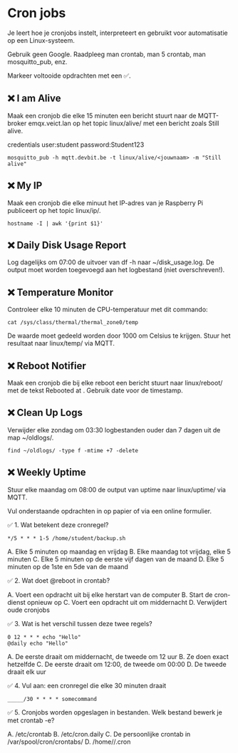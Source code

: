 # Cron jobs

Je leert hoe je cronjobs instelt, interpreteert en gebruikt voor automatisatie op een Linux-systeem.

Gebruik geen Google. Raadpleeg man crontab, man 5 crontab, man mosquitto_pub, enz.

Markeer voltooide opdrachten met een ✅.

## ❌ I am Alive

Maak een cronjob die elke 15 minuten een bericht stuurt naar de MQTT-broker emqx.veict.lan op het topic linux/alive/<jouwnaam> met een bericht zoals Still alive.

credentials user:student password:Student123

```
mosquitto_pub -h mqtt.devbit.be -t linux/alive/<jouwnaam> -m "Still alive"
```
## ❌ My IP

Maak een cronjob die elke minuut het IP-adres van je Raspberry Pi publiceert op het topic linux/ip/<jouwnaam>.

```
hostname -I | awk '{print $1}'
```
## ❌ Daily Disk Usage Report

Log dagelijks om 07:00 de uitvoer van df -h naar ~/disk_usage.log. De output moet worden toegevoegd aan het logbestand (niet overschreven!).

## ❌ Temperature Monitor

Controleer elke 10 minuten de CPU-temperatuur met dit commando:

```
cat /sys/class/thermal/thermal_zone0/temp
```
De waarde moet gedeeld worden door 1000 om Celsius te krijgen. Stuur het resultaat naar linux/temp/<jouwnaam> via MQTT.

## ❌ Reboot Notifier

Maak een cronjob die bij elke reboot een bericht stuurt naar linux/reboot/<jouwnaam> met de tekst Rebooted at <timestamp>. Gebruik date voor de timestamp.

## ❌ Clean Up Logs

Verwijder elke zondag om 03:30 logbestanden ouder dan 7 dagen uit de map ~/oldlogs/.

```
find ~/oldlogs/ -type f -mtime +7 -delete
```
## ❌ Weekly Uptime

Stuur elke maandag om 08:00 de output van uptime naar linux/uptime/<jouwnaam> via MQTT.

Vul onderstaande opdrachten in op papier of via een online formulier.

✅ 1. Wat betekent deze cronregel?

```
*/5 * * * 1-5 /home/student/backup.sh
```
A. Elke 5 minuten op maandag en vrijdag
B. Elke maandag tot vrijdag, elke 5 minuten
C. Elke 5 minuten op de eerste vijf dagen van de maand
D. Elke 5 minuten op de 1ste en 5de van de maand

✅ 2. Wat doet @reboot in crontab?

A. Voert een opdracht uit bij elke herstart van de computer
B. Start de cron-dienst opnieuw op
C. Voert een opdracht uit om middernacht
D. Verwijdert oude cronjobs

✅ 3. Wat is het verschil tussen deze twee regels?

```
0 12 * * * echo "Hello"
@daily echo "Hello"
```
A. De eerste draait om middernacht, de tweede om 12 uur
B. Ze doen exact hetzelfde
C. De eerste draait om 12:00, de tweede om 00:00
D. De tweede draait elk uur

✅ 4. Vul aan: een cronregel die elke 30 minuten draait

```
_____/30 * * * * somecommand
```
✅ 5. Cronjobs worden opgeslagen in bestanden. Welk bestand bewerk je met crontab -e?

A. /etc/crontab
B. /etc/cron.daily
C. De persoonlijke crontab in /var/spool/cron/crontabs/
D. /home/<gebruiker>/.cron

